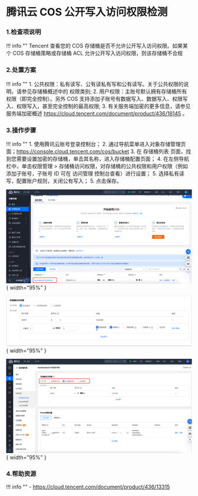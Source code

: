 # 腾讯云 COS 公开写入访问权限检测

### 1.检查项说明
!!! info ""
    Tencent 查看您的 COS 存储桶是否不允许公开写入访问权限。如果某个 COS 存储桶策略或存储桶 ACL 允许公开写入访问权限，则该存储桶不合规

### 2.处置方案
!!! info ""
    1. 公共权限：私有读写、公有读私有写和公有读写。关于公共权限的说明，请参见存储桶概述中的 权限类别;
    2. 用户权限：主账号默认拥有存储桶所有权限（即完全控制）。另外 COS 支持添加子账号有数据写入、数据写入、权限写入、权限写入，甚至完全控制的最高权限;
    3. 有关服务端加密的更多信息，请参见 服务端加密概述 https://cloud.tencent.com/document/product/436/18145 。

### 3.操作步骤
!!! info ""
    1. 使用腾讯云账号登录控制台；
    2. 通过导航菜单进入对象存储管理页面；https://console.cloud.tencent.com/cos/bucket
    3. 在 存储桶列表 页面，找到您需要设置加密的存储桶，单击其名称，进入存储桶配置页面；
    4. 在左侧导航栏中，单击权限管理 > 存储桶访问权限，对存储桶的公共权限和用户权限（例如添加子账号，子账号 ID 可在 访问管理 控制台查看）进行设置；
    5. 选择私有读写，配置账户规则，关闭公有写入；
    5. 点击保存。

![处置方案-存储存储列表](../../img/suggest/tencent/cos-bucket-list.png){ width="95%" }

![处置方案-存储桶加密](../../img/suggest/tencent/cos-private-policy.png){ width="95%" }

![处置方案-存储桶加密](../../img/suggest/tencent/cos-policy.png){ width="95%" }

### 4.帮助资源
!!! info ""
    - https://cloud.tencent.com/document/product/436/13315
    
